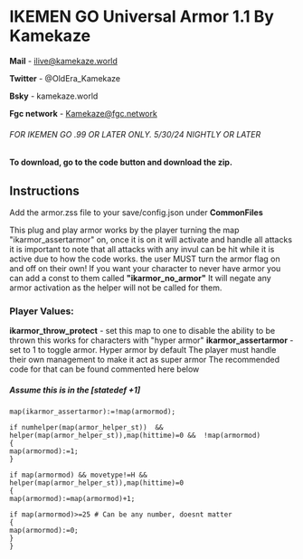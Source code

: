 # IKEMEN GO Universal Armor 1.1 By Kamekaze 
**Mail** - ilive@kamekaze.world

**Twitter** - @OldEra_Kamekaze

**Bsky** - kamekaze.world

**Fgc network** - Kamekaze@fgc.network

###### FOR IKEMEN GO .99 OR LATER ONLY. 5/30/24 NIGHTLY OR LATER

**To download, go to the code button and download the zip.**

## Instructions
Add the armor.zss file to your save/config.json under **CommonFiles**

This plug and play armor works by the player 
turning the map "ikarmor_assertarmor" on, once it is on
it will activate and handle all attacks
it is important to note that all attacks with any invul can be hit
while it is active due to how the code works. the user MUST turn
the armor flag on and off on their own!
If you want your character to never have armor you can
add a const to them called **"ikarmor_no_armor"** It will negate any 
armor activation as the helper will not be called for them.

### Player Values:
**ikarmor_throw_protect** - set this map to one to disable the ability to be thrown 
this works for characters with "hyper armor"
**ikarmor_assertarmor** - set to 1 to toggle armor. Hyper armor by default
The player must handle their own management to make it act as super armor
The recommended code for that can be found commented here below		     

##### Assume this is in the [statedef +1]

```
map(ikarmor_assertarmor):=!map(armormod);

if numhelper(map(armor_helper_st))  && helper(map(armor_helper_st)),map(hittime)=0 &&  !map(armormod)
{
map(armormod):=1;
}

if map(armormod) && movetype!=H && helper(map(armor_helper_st)),map(hittime)=0
{
map(armormod):=map(armormod)+1;

if map(armormod)>=25 # Can be any number, doesnt matter
{
map(armormod):=0;
}
}
```
